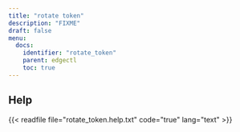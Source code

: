 ```yaml
---
title: "rotate token"
description: "FIXME"
draft: false
menu:
  docs:
    identifier: "rotate_token"
    parent: edgectl
    toc: true
---
```


## Help

{{< readfile file="rotate_token.help.txt" code="true" lang="text" >}}
